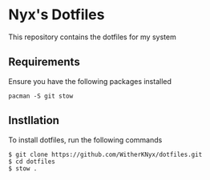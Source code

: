 # Nyx's Dotfiles

This repository contains the dotfiles for my system

## Requirements

Ensure you have the following packages installed

```
pacman -S git stow
```

## Instllation

To install dotfiles, run the following commands

```
$ git clone https://github.com/WitherKNyx/dotfiles.git
$ cd dotfiles
$ stow .
```
